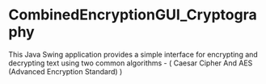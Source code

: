 # CombinedEncryptionGUI_Cryptography
This Java Swing application provides a simple interface for encrypting and decrypting text using two common algorithms  - ( Caesar Cipher And AES (Advanced Encryption Standard) )
